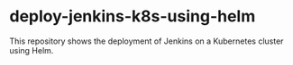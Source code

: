 # deploy-jenkins-k8s-using-helm
This repository shows the deployment of Jenkins on a Kubernetes cluster using Helm.
